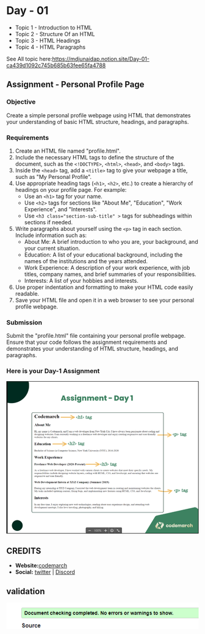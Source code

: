 # Day - 01

- Topic 1 - Introduction to HTML
- Topic 2 - Structure Of an HTML
- Topic 3 - HTML Headings
- Topic 4 - HTML Paragraphs

See All topic here:<https://mdjunaidap.notion.site/Day-01-ca439d1092c745b685b63fee65fa4788>

## Assignment - Personal Profile Page

### Objective

Create a simple personal profile webpage using HTML that demonstrates your understanding of basic HTML structure, headings, and paragraphs.

### Requirements

1. Create an HTML file named "profile.html".
2. Include the necessary HTML tags to define the structure of the document, such as the `<!DOCTYPE>`, `<html>`, `<head>`, and `<body>` tags.
3. Inside the `<head>` tag, add a `<title>` tag to give your webpage a title, such as "My Personal Profile".
4. Use appropriate heading tags (`<h1>`, `<h2>`, etc.) to create a hierarchy of headings on your profile page. For example:
    - Use an `<h1>` tag for your name.
    - Use `<h2>` tags for sections like "About Me", "Education", "Work Experience", and "Interests".
    - Use `<h3 class="section-sub-title" >` tags for subheadings within sections if needed.
5. Write paragraphs about yourself using the `<p>` tag in each section. Include information such as:
    - About Me: A brief introduction to who you are, your background, and your current situation.
    - Education: A list of your educational background, including the names of the institutions and the years attended.
    - Work Experience: A description of your work experience, with job titles, company names, and brief summaries of your responsibilities.
    - Interests: A list of your hobbies and interests.
6. Use proper indentation and formatting to make your HTML code easily readable.
7. Save your HTML file and open it in a web browser to see your personal profile webpage.

### Submission

Submit the "profile.html" file containing your personal profile webpage. Ensure that your code follows the assignment requirements and demonstrates your understanding of HTML structure, headings, and paragraphs.

### Here is your Day-1 Assignment

![Assignment-01](image.png)

## CREDITS

- **Website:**[codemarch](https://codemarch.gumroad.com/)
- **Social:** [twitter](https://twitter.com/codemarch) | [Discord](https://discord.com/invite/7g9WddcyKt)

## validation

![w3c validation](image-1.png)
